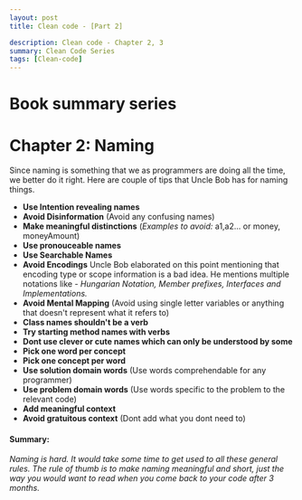 ```yaml
---
layout: post
title: Clean code - [Part 2]

description: Clean code - Chapter 2, 3
summary: Clean Code Series
tags: [Clean-code]
---
```



# Book summary series

# Chapter 2: Naming
Since naming is something that we as programmers are doing all the time, we better do it right. Here are couple of tips that Uncle Bob has for naming things.
  - **Use Intention revealing names**
  - **Avoid Disinformation** (Avoid any confusing names)
  - **Make meaningful distinctions** (*Examples to avoid:* a1,a2... or money, moneyAmount)
  - **Use pronouceable names**
  - **Use Searchable Names**
  - **Avoid Encodings**
 Uncle Bob elaborated on this point mentioning that encoding type or scope information is a bad idea. He mentions multiple notations like - *Hungarian Notation, Member prefixes, Interfaces and Implementations.* 
  - **Avoid Mental Mapping** (Avoid using single letter variables or anything that doesn't represent what it refers to)
  - **Class names shouldn't be a verb**
  - **Try starting method names with verbs**
  - **Dont use clever or cute names which can only be understood by some**
  - **Pick one word per concept**
  - **Pick one concept per word**
  - **Use solution domain words** (Use words comprehendable for any programmer)
  - **Use problem domain words** (Use words specific to the problem to the relevant code)
  - **Add meaningful context**
  - **Avoid gratuitous context** (Dont add what you dont need to)



#### Summary:
*Naming is hard. It would take some time to get used to all these general rules. The rule of thumb is to make naming meaningful and short, just the way you would want to read when you come back to your code after 3 months.*

